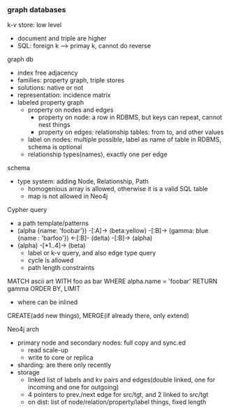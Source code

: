 ### graph databases

k-v store: low level
- document and triple are higher
- SQL: foreign k --> primay k, cannot do reverse

graph db
- index free adjacency
- families: property graph, triple stores
- solutions: native or not
- representation: incidence matrix
- labeled property graph
  - property on nodes and edges
    - property on node: a row in RDBMS, but keys can repeat, cannot nest things
    - property on edges: relationship tables: from to, and other values
  - label on nodes: multiple possible, label as name of table in RDBMS, schema is optional
  - relationship types(names), exactly one per edge

schema
- type system: adding Node, Relationship, Path
  - homogenious array is allowed, otherwise it is a valid SQL table
  - map is not allowed in Neo4j

Cypher query
- a path template/patterns
- (alpha {name: 'foobar'}) -[:A]-> (beta:yellow) -[:B]-> (gamma: blue {name : 'barfoo'}) <-[:B]- (delta) -[:B]-> (alpha)
- (alpha) -[*1..4]-> (beta)
  - label or k-v query, and also edge type query
  - cycle is allowed
  - path length constraints

MATCH ascii art
WITH foo as bar
WHERE alpha.name = 'foobar'
RETURN gamma
ORDER BY, LIMIT
- where can be inlined

CREATE(add new things), MERGE(if already there, only extend)

Neo4j arch
- primary node and secondary nodes: full copy and sync.ed
  - read scale-up
  - write to core or replica
- sharding: are there only recently
- storage
  - linked list of labels and kv pairs and edges(double linked, one for incoming and one for outgoing)
  - 4 pointers to prev./next edge for src/tgt, and 2 linked to src/tgt
  - on dist: list of node/relation/property/label things, fixed length